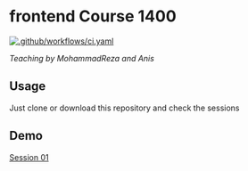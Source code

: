 # frontend Course 1400

[![.github/workflows/ci.yaml](https://github.com/pages-themes/slate/actions/workflows/ci.yaml/badge.svg)](https://github.com/pages-themes/slate/actions/workflows/ci.yaml)

*Teaching by MohammadReza and Anis*

## Usage

Just clone or download this repository and check the sessions


## Demo
[Session 01]()
